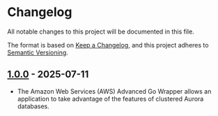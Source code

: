 # Changelog

All notable changes to this project will be documented in this file.

The format is based on [Keep a Changelog](https://keepachangelog.com/en/1.0.0/), and this project adheres to [Semantic Versioning](https://semver.org/#semantic-versioning-200).

## [1.0.0] - 2025-07-11
* The Amazon Web Services (AWS) Advanced Go Wrapper allows an application to take advantage of the features of clustered Aurora databases.

[1.0.0]: https://github.com/awslabs/aws-advanced-go-wrapper/releases/tag/awssql/1.0.0
